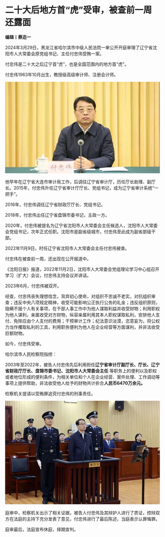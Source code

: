 # 二十大后地方首“虎”受审，被查前一周还露面

**编辑丨蔡迩一**

2024年3月29日，黑龙江省哈尔滨市中级人民法院一审公开开庭审理了辽宁省沈阳市人大常委会原党组书记、主任付忠伟受贿一案。

付忠伟是二十大之后辽宁首“虎”，也是全国范围内的地方首“虎”。

付忠伟1963年10月出生，教授级高级审计师、注册会计师。

![15243a8fe5f08e0ae214a9a1ec2fe136.jpg](https://raw.githubusercontent.com/qqhsx/qqnews_image/main/2024/03/29/二十大后地方首“虎”受审，被查前一周还露面/15243a8fe5f08e0ae214a9a1ec2fe136.jpg)

他早年在辽宁省大连市审计局工作，后调往辽宁省审计厅，历任厅长助理、副厅长。2015年，付忠伟升任辽宁省审计厅厅长、党组书记，成为辽宁省审计系统“一把手”。

2016年，付忠伟调任辽宁省财政厅厅长、党组书记。

2018年，付忠伟出任辽宁省盘锦市委书记，主政一方。

2020年，付忠伟被提名为辽宁省沈阳市人大常委会主任候选人，沈阳市人大常委会党组书记，次年正式任职。沈阳市是副省级城市，付忠伟至此成为副省部级干部。

2022年11月9日，时任辽宁省沈阳市人大常委会主任付忠伟被查。

付忠伟在被查前一周，还出现在公开报道中。

《沈阳日报》报道，2022年11月2日，沈阳市人大常委会党组理论学习中心组召开学习（扩大）会议，付忠伟主持会议并讲话。

2023年6月，付忠伟被双开。

经查，付忠伟丧失理想信念，背弃初心使命，对组织不忠诚不老实，对抗组织审查；违反中央八项规定精神，收受可能影响公正执行公务的礼金；违反组织原则，隐瞒不报个人有关事项，在干部人事工作中为他人谋取利益并收受财物；利用职权为他人谋利，亲属收受对方财物，纵容亲属利用其本人职权谋取私利，安排他人支付、免除应由个人支付的费用；干预审计工作；纪法意识淡漠，恣意妄为，将公权力当作攫取私利的工具，利用职务便利为他人在企业经营等方面谋利，并非法收受巨额财物。

如今，付忠伟受审。

哈尔滨市人民检察院指控：

2003年至2022年，被告人付忠伟先后利用担任**辽宁省审计厅副厅长、厅长、辽宁省财政厅厅长、盘锦市委书记、沈阳市人大常委会主任**
等职务上的便利以及职权或者地位形成的便利条件，为相关单位和个人在企业经营、案件处理、工作调动等事项上提供帮助，非法收受他人给予的财物共计折合**人民币6470万余元。**

检察机关提请以受贿罪追究付忠伟的刑事责任。

![7a7e6782db1db90e4f6cc63106ca1d44.jpg](https://raw.githubusercontent.com/qqhsx/qqnews_image/main/2024/03/29/二十大后地方首“虎”受审，被查前一周还露面/7a7e6782db1db90e4f6cc63106ca1d44.jpg)

庭审中，检察机关出示了相关证据，被告人付忠伟及其辩护人进行了质证，控辩双方在法庭的主持下充分发表了意见，付忠伟进行了最后陈述，当庭表示认罪悔罪。

庭审最后，法庭宣布休庭，择期宣判。

